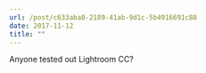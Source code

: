 ```yaml
---
url: /post/c633aba0-2189-41ab-9d1c-5b4916691c88
date: 2017-11-12
title: ""
---
```


Anyone tested out Lightroom CC?